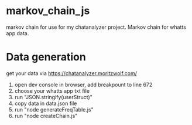 # markov_chain_js

markov chain for use for my chatanalyzer project. Markov chain for whatts app data.

# Data generation

get your data via https://chatanalyzer.moritzwolf.com/ 

1. open dev console in browser, add breakpount to line 672 
1. choose your whatts app txt file
1. run "JSON.stringify(userStruct)"
1. copy data in data.json file
1. run "node generateFreqTable.js"
1. run "node createChain.js"
